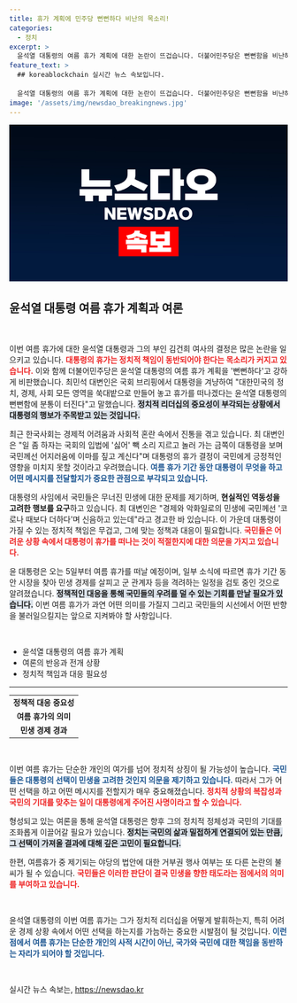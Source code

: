 ```yaml
---
title: 휴가 계획에 민주당 뻔뻔하다 비난의 목소리!
categories:
  - 정치
excerpt: >
  윤석열 대통령의 여름 휴가 계획에 대한 논란이 뜨겁습니다. 더불어민주당은 뻔뻔함을 비난하며, 민생이 악화일로인데도 쉬러 가는 대통령에 분노를 표출했습니다. 휴가 중 정치적 결정이 우려되는 가운데, 과연 대통령의 선택은? 클릭해 확인해보세요!
feature_text: >
  ## koreablockchain 실시간 뉴스 속보입니다.

  윤석열 대통령의 여름 휴가 계획에 대한 논란이 뜨겁습니다. 더불어민주당은 뻔뻔함을 비난하며, 민생이 악화일로인데도 쉬러 가는 대통령에 분노를 표출했습니다. 휴가 중 정치적 결정이 우려되는 가운데, 과연 대통령의 선택은? 클릭해 확인해보세요!
image: '/assets/img/newsdao_breakingnews.jpg'
---
```


<p><img src="/assets/img/newsdao_breakingnews.jpg" alt="koreablockchain 속보" /></p>

<h2 data-ke-size="size26">윤석열 대통령 여름 휴가 계획과 여론</h2>

<p data-ke-size="size16">&nbsp;</p>

<p>이번 여름 휴가에 대한 윤석열 대통령과 그의 부인 김건희 여사의 결정은 많은 논란을 일으키고 있습니다. <b><span style="color: #ee2323;">대통령의 휴가는 정치적 책임이 동반되어야 한다는 목소리가 커지고 있습니다.</span></b> 이와 함께 더불어민주당은 윤석열 대통령의 여름 휴가 계획을 '뻔뻔하다'고 강하게 비판했습니다. 최민석 대변인은 국회 브리핑에서 대통령을 겨냥하여 "대한민국의 정치, 경제, 사회 모든 영역을 쑥대밭으로 만들어 놓고 휴가를 떠나겠다는 윤석열 대통령의 뻔뻔함에 분통이 터진다"고 말했습니다. <b><span style="background-color: #21538527;">정치적 리더십의 중요성이 부각되는 상황에서 대통령의 행보가 주목받고 있는 것입니다.</span></b></p>

<p>최근 한국사회는 경제적 어려움과 사회적 혼란 속에서 진통을 겪고 있습니다. 최 대변인은 "일 좀 하자는 국회의 입법에 '싫어' 빽 소리 지르고 놀러 가는 금쪽이 대통령을 보며 국민께선 어지러움에 이마를 짚고 계신다"며 대통령의 휴가 결정이 국민에게 긍정적인 영향을 미치지 못할 것이라고 우려했습니다. <b><span style="color: #1a5490;">여름 휴가 기간 동안 대통령이 무엇을 하고 어떤 메시지를 전달할지가 중요한 관점으로 부각되고 있습니다.</span></b></p>

<p>대통령의 사임에서 국민들은 무너진 민생에 대한 문제를 제기하며, <b>현실적인 역동성을 고려한 행보를 요구</b>하고 있습니다. 최 대변인은 "경제와 악화일로의 민생에 국민께선 '코로나 때보다 더하다'며 신음하고 있는데"라고 경고한 바 있습니다. 이 가운데 대통령이 가질 수 있는 정치적 책임은 무겁고, 그에 맞는 정책과 대응이 필요합니다. <b><span style="color: #ee2323;">국민들은 어려운 상황 속에서 대통령이 휴가를 떠나는 것이 적절한지에 대한 의문을 가지고 있습니다.</span></b></p>

<p>윤 대통령은 오는 5일부터 여름 휴가를 떠날 예정이며, 일부 소식에 따르면 휴가 기간 동안 시장을 찾아 민생 경제를 살피고 군 관계자 등을 격려하는 일정을 검토 중인 것으로 알려졌습니다. <b><span style="background-color: #21538527;">정책적인 대응을 통해 국민들의 우려를 덜 수 있는 기회를 만날 필요가 있습니다.</span></b> 이번 여름 휴가가 과연 어떤 의미를 가질지 그리고 국민들의 시선에서 어떤 반향을 불러일으킬지는 앞으로 지켜봐야 할 사항입니다.</p>

<p data-ke-size="size16">&nbsp;</p>

<ul>
    <li>윤석열 대통령의 여름 휴가 계획</li>
    <li>여론의 반응과 전개 상황</li>
    <li>정치적 책임과 대응 필요성</li>
</ul>

<hr>

<table style="width: 100%; border-collapse: collapse;">
    <tr>
        <td style="text-align: center; height: 17px;"><b>정책적 대응 중요성</b></td>
    </tr>
    <tr>
        <td style="text-align: center; height: 17px;"><b>여름 휴가의 의미</b></td>
    </tr>
    <tr>
        <td style="text-align: center; height: 17px;"><b>민생 경제 경과</b></td>
    </tr>
</table>

<p data-ke-size="size16">&nbsp;</p> 

<p>이번 여름 휴가는 단순한 개인의 여가를 넘어 정치적 상징이 될 가능성이 높습니다. <b><span style="color: #1a5490;">국민들은 대통령의 선택이 민생을 고려한 것인지 의문을 제기하고 있습니다.</span></b> 따라서 그가 어떤 선택을 하고 어떤 메시지를 전할지가 매우 중요해졌습니다. <b><span style="color: #ee2323;">정치적 상황의 복잡성과 국민의 기대를 맞추는 일이 대통령에게 주어진 사명이라고 할 수 있습니다.</span></b></p>

<p>형성되고 있는 여론을 통해 윤석열 대통령은 향후 그의 정치적 정체성과 국민의 기대를 조화롭게 이끌어갈 필요가 있습니다. <b><span style="background-color: #21538527;">정치는 국민의 삶과 밀접하게 연결되어 있는 만큼, 그 선택이 가져올 결과에 대해 깊은 고민이 필요합니다.</span></b> </p>

<p>한편, 여름휴가 중 제기되는 야당의 법안에 대한 거부권 행사 여부는 또 다른 논란의 불씨가 될 수 있습니다. <b><span style="color: #ee2323;">국민들은 이러한 판단이 결국 민생을 향한 태도라는 점에서의 의미를 부여하고 있습니다.</span></b> </p>

<p data-ke-size="size16">&nbsp;</p> 

<p>윤석열 대통령의 이번 여름 휴가는 그가 정치적 리더십을 어떻게 발휘하는지, 특히 어려운 경제 상황 속에서 어떤 선택을 하는지를 가늠하는 중요한 시발점이 될 것입니다. <b><span style="color: #1a5490;">이런 점에서 여름 휴가는 단순한 개인의 사적 시간이 아닌, 국가와 국민에 대한 책임을 동반하는 자리가 되어야 할 것입니다.</span></b> </p>

<p data-ke-size="size16">&nbsp;</p>
실시간 뉴스 속보는, <a href="https://newsdao.kr" rel="dofollow">https://newsdao.kr</a>


